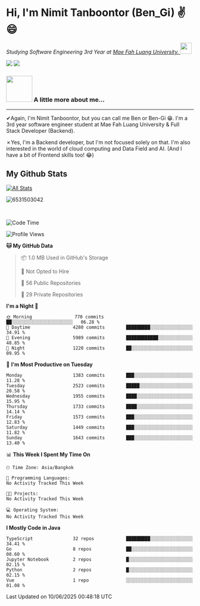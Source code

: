 # Hi, I'm Nimit Tanboontor (Ben_Gi) ✌😄
<p><em>Studying Software Engineering 3rd Year at <a href="https://en.mfu.ac.th/home.html"> Mae Fah Luang University.
</a><img src="https://media.giphy.com/media/WUlplcMpOCEmTGBtBW/giphy.gif" width="30"> </em></p>


[![](https://img.shields.io/badge/linkedin-%230077B5.svg?style=for-the-badge&logo=linkedin)]([https://www.linkedin.com/in/thanaphoom-babparn/](https://www.linkedin.com/in/nimit-tanbooutor-798139246/))
[![](https://img.shields.io/badge/Medium-12100E?style=for-the-badge&logo=medium&logoColor=white)](https://medium.com/@nimittanbooutor)

### <img src="https://media.giphy.com/media/VgCDAzcKvsR6OM0uWg/giphy.gif" width="70"> A little more about me...  

<hr> <!-- Horizontal line -->

&#10004;Again, I'm Nimit Tanboontor, but you can call me Ben or Ben-Gi 😁. I'm a 3rd year software engineer student at Mae Fah Luang University & Full Stack Developer (Backend).

&#10007;Yes, I'm a Backend developer, but I'm not focused solely on that. I'm also interested in the world of cloud computing and Data Field and AI. (And I have a bit of Frontend skills too! 😂)


## My Github Stats

[![All Stats](https://github-readme-stats.vercel.app/api?username=6531503042&show_icons=true&theme=algolia)](https://github.com/6531503042)

<p><img align="center" src="https://github-readme-streak-stats.herokuapp.com/?user=6531503042&" alt="6531503042" /></p>

<br />


<!--START_SECTION:waka-->
![Code Time](http://img.shields.io/badge/Code%20Time-525%20hrs%2038%20mins-blue)

![Profile Views](http://img.shields.io/badge/Profile%20Views-4-blue)

**🐱 My GitHub Data** 

> 📦 1.0 MB Used in GitHub's Storage 
 > 
> 🚫 Not Opted to Hire
 > 
> 📜 56 Public Repositories 
 > 
> 🔑 29 Private Repositories 
 > 
**I'm a Night 🦉** 

```text
🌞 Morning                770 commits         ██░░░░░░░░░░░░░░░░░░░░░░░   06.28 % 
🌆 Daytime                4280 commits        █████████░░░░░░░░░░░░░░░░   34.91 % 
🌃 Evening                5989 commits        ████████████░░░░░░░░░░░░░   48.85 % 
🌙 Night                  1220 commits        ██░░░░░░░░░░░░░░░░░░░░░░░   09.95 % 
```
📅 **I'm Most Productive on Tuesday** 

```text
Monday                   1383 commits        ███░░░░░░░░░░░░░░░░░░░░░░   11.28 % 
Tuesday                  2523 commits        █████░░░░░░░░░░░░░░░░░░░░   20.58 % 
Wednesday                1955 commits        ████░░░░░░░░░░░░░░░░░░░░░   15.95 % 
Thursday                 1733 commits        ████░░░░░░░░░░░░░░░░░░░░░   14.14 % 
Friday                   1573 commits        ███░░░░░░░░░░░░░░░░░░░░░░   12.83 % 
Saturday                 1449 commits        ███░░░░░░░░░░░░░░░░░░░░░░   11.82 % 
Sunday                   1643 commits        ███░░░░░░░░░░░░░░░░░░░░░░   13.40 % 
```


📊 **This Week I Spent My Time On** 

```text
🕑︎ Time Zone: Asia/Bangkok

💬 Programming Languages: 
No Activity Tracked This Week

🐱‍💻 Projects: 
No Activity Tracked This Week

💻 Operating System: 
No Activity Tracked This Week
```

**I Mostly Code in Java** 

```text
TypeScript               32 repos            █████████░░░░░░░░░░░░░░░░   34.41 % 
Go                       8 repos             ██░░░░░░░░░░░░░░░░░░░░░░░   08.60 % 
Jupyter Notebook         2 repos             █░░░░░░░░░░░░░░░░░░░░░░░░   02.15 % 
Python                   2 repos             █░░░░░░░░░░░░░░░░░░░░░░░░   02.15 % 
Vue                      1 repo              ░░░░░░░░░░░░░░░░░░░░░░░░░   01.08 % 
```




 Last Updated on 10/06/2025 00:48:18 UTC
<!--END_SECTION:waka-->
